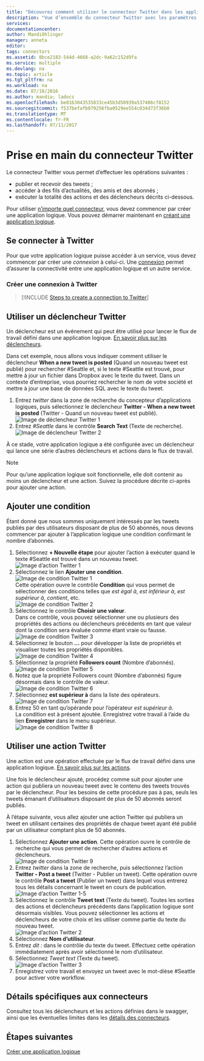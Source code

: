 ```yaml
---
title: "Découvrez comment utiliser le connecteur Twitter dans les applications logiques | Microsoft Docs"
description: "Vue d’ensemble du connecteur Twitter avec les paramètres d’API REST"
services: 
documentationcenter: 
author: MandiOhlinger
manager: anneta
editor: 
tags: connectors
ms.assetid: 8bce2183-544d-4668-a2dc-9a62c152d9fa
ms.service: multiple
ms.devlang: na
ms.topic: article
ms.tgt_pltfrm: na
ms.workload: na
ms.date: 07/18/2016
ms.author: mandia; ladocs
ms.openlocfilehash: be8163043535833ce45b3d50939a537406cf8152
ms.sourcegitcommit: f537befafb079256fba0529ee554c034d73f36b0
ms.translationtype: MT
ms.contentlocale: fr-FR
ms.lasthandoff: 07/11/2017
---
```

# <a name="get-started-with-the-twitter-connector"></a>Prise en main du connecteur Twitter
Le connecteur Twitter vous permet d’effectuer les opérations suivantes :

* publier et recevoir des tweets ;
* accéder à des fils d’actualités, des amis et des abonnés ;
* exécuter la totalité des actions et des déclencheurs décrits ci-dessous.  

Pour utiliser [n’importe quel connecteur](apis-list.md), vous devez commencer par créer une application logique. Vous pouvez démarrer maintenant en [créant une application logique](../logic-apps/logic-apps-create-a-logic-app.md).  

## <a name="connect-to-twitter"></a>Se connecter à Twitter
Pour que votre application logique puisse accéder à un service, vous devez commencer par créer une *connexion* à celui-ci. Une [connexion](connectors-overview.md) permet d’assurer la connectivité entre une application logique et un autre service.  

### <a name="create-a-connection-to-twitter"></a>Créer une connexion à Twitter
> [!INCLUDE [Steps to create a connection to Twitter](../../includes/connectors-create-api-twitter.md)]
> 
> 

## <a name="use-a-twitter-trigger"></a>Utiliser un déclencheur Twitter
Un déclencheur est un événement qui peut être utilisé pour lancer le flux de travail défini dans une application logique. [En savoir plus sur les déclencheurs](../logic-apps/logic-apps-what-are-logic-apps.md#logic-app-concepts).

Dans cet exemple, nous allons vous indiquer comment utiliser le déclencheur **When a new tweet is posted** (Quand un nouveau tweet est publié) pour rechercher #Seattle et, si le texte #Seattle est trouvé, pour mettre à jour un fichier dans Dropbox avec le texte du tweet. Dans un contexte d’entreprise, vous pourriez rechercher le nom de votre société et mettre à jour une base de données SQL avec le texte du tweet.

1. Entrez *twitter* dans la zone de recherche du concepteur d’applications logiques, puis sélectionnez le déclencheur **Twitter - When a new tweet is posted** (Twitter - Quand un nouveau tweet est publié).   
   ![Image de déclencheur Twitter 1](./media/connectors-create-api-twitter/trigger-1.png)  
2. Entrez *#Seattle* dans le contrôle **Search Text** (Texte de recherche).  
   ![Image de déclencheur Twitter 2](./media/connectors-create-api-twitter/trigger-2.png) 

À ce stade, votre application logique a été configurée avec un déclencheur qui lance une série d’autres déclencheurs et actions dans le flux de travail. 

> [!NOTE]
> Pour qu’une application logique soit fonctionnelle, elle doit contenir au moins un déclencheur et une action. Suivez la procédure décrite ci-après pour ajouter une action.  
> 
> 

## <a name="add-a-condition"></a>Ajouter une condition
Étant donné que nous sommes uniquement intéressés par les tweets publiés par des utilisateurs disposant de plus de 50 abonnés, nous devons commencer par ajouter à l’application logique une condition confirmant le nombre d’abonnés.  

1. Sélectionnez **+ Nouvelle étape** pour ajouter l’action à exécuter quand le texte #Seattle est trouvé dans un nouveau tweet.  
   ![Image d’action Twitter 1](../../includes/media/connectors-create-api-twitter/action-1.png)  
2. Sélectionnez le lien **Ajouter une condition**.  
   ![Image de condition Twitter 1](../../includes/media/connectors-create-api-twitter/condition-1.png)   
   Cette opération ouvre le contrôle **Condition** qui vous permet de sélectionner des conditions telles que *est égal à*, *est inférieur à*, *est supérieur à*, *contient*, etc.  
   ![Image de condition Twitter 2](../../includes/media/connectors-create-api-twitter/condition-2.png)   
3. Sélectionnez le contrôle **Choisir une valeur**.  
   Dans ce contrôle, vous pouvez sélectionner une ou plusieurs des propriétés des actions ou déclencheurs précédents en tant que valeur dont la condition sera évaluée comme étant vraie ou fausse.
   ![Image de condition Twitter 3](../../includes/media/connectors-create-api-twitter/condition-3.png)   
4. Sélectionnez le bouton **...** pour développer la liste de propriétés et visualiser toutes les propriétés disponibles.        
   ![Image de condition Twitter 4](../../includes/media/connectors-create-api-twitter/condition-4.png)   
5. Sélectionnez la propriété **Followers count** (Nombre d’abonnés).    
   ![Image de condition Twitter 5](../../includes/media/connectors-create-api-twitter/condition-5.png)   
6. Notez que la propriété Followers count (Nombre d’abonnés) figure désormais dans le contrôle de valeur.    
   ![Image de condition Twitter 6](../../includes/media/connectors-create-api-twitter/condition-6.png)   
7. Sélectionnez **est supérieur à** dans la liste des opérateurs.    
   ![Image de condition Twitter 7](../../includes/media/connectors-create-api-twitter/condition-7.png)   
8. Entrez 50 en tant qu’opérande pour l’opérateur *est supérieur à*.  
   La condition est à présent ajoutée. Enregistrez votre travail à l’aide du lien **Enregistrer** dans le menu supérieur.    
   ![Image de condition Twitter 8](../../includes/media/connectors-create-api-twitter/condition-8.png)   

## <a name="use-a-twitter-action"></a>Utiliser une action Twitter
Une action est une opération effectuée par le flux de travail défini dans une application logique. [En savoir plus sur les actions](../logic-apps/logic-apps-what-are-logic-apps.md#logic-app-concepts).  

Une fois le déclencheur ajouté, procédez comme suit pour ajouter une action qui publiera un nouveau tweet avec le contenu des tweets trouvés par le déclencheur. Pour les besoins de cette procédure pas à pas, seuls les tweets émanant d’utilisateurs disposant de plus de 50 abonnés seront publiés.  

À l’étape suivante, vous allez ajouter une action Twitter qui publiera un tweet en utilisant certaines des propriétés de chaque tweet ayant été publié par un utilisateur comptant plus de 50 abonnés.  

1. Sélectionnez **Ajouter une action**. Cette opération ouvre le contrôle de recherche qui vous permet de rechercher d’autres actions et déclencheurs.  
   ![Image de condition Twitter 9](../../includes/media/connectors-create-api-twitter/condition-9.png)   
2. Entrez *twitter* dans la zone de recherche, puis sélectionnez l’action **Twitter - Post a tweet** (Twitter - Publier un tweet). Cette opération ouvre le contrôle **Post a tweet** (Publier un tweet) dans lequel vous entrerez tous les détails concernant le tweet en cours de publication.      
   ![Image d’action Twitter 1-5](../../includes/media/connectors-create-api-twitter/action-1-5.png)   
3. Sélectionnez le contrôle **Tweet text** (Texte du tweet). Toutes les sorties des actions et déclencheurs précédents dans l’application logique sont désormais visibles. Vous pouvez sélectionner les actions et déclencheurs de votre choix et les utiliser comme partie du texte du nouveau tweet.     
   ![Image d’action Twitter 2](../../includes/media/connectors-create-api-twitter/action-2.png)   
4. Sélectionnez **Nom d’utilisateur**.   
5. Entrez *dit :* dans le contrôle du texte du tweet. Effectuez cette opération immédiatement après avoir sélectionné le nom d’utilisateur.  
6. Sélectionnez *Tweet text* (Texte du tweet).       
   ![Image d’action Twitter 3](../../includes/media/connectors-create-api-twitter/action-3.png)   
7. Enregistrez votre travail et envoyez un tweet avec le mot-dièse #Seattle pour activer votre workflow.  


## <a name="connector-specific-details"></a>Détails spécifiques aux connecteurs

Consultez tous les déclencheurs et les actions définies dans le swagger, ainsi que les éventuelles limites dans les [détails des connecteurs](/connectors/twitterconnector/). 

## <a name="next-steps"></a>Étapes suivantes
[Créer une application logique](../logic-apps/logic-apps-create-a-logic-app.md)

